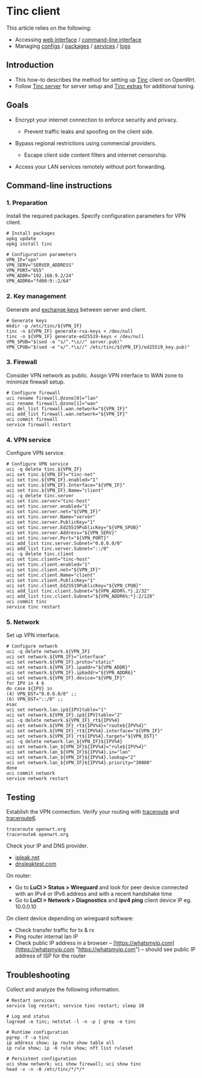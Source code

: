 # Tinc client

This article relies on the following:

- Accessing [web interface](/docs/guide-quick-start/walkthrough_login "docs:guide-quick-start:walkthrough_login") / [command-line interface](/docs/guide-quick-start/sshadministration "docs:guide-quick-start:sshadministration")
- Managing [configs](/docs/guide-user/base-system/uci "docs:guide-user:base-system:uci") / [packages](/docs/guide-user/additional-software/managing_packages "docs:guide-user:additional-software:managing_packages") / [services](/docs/guide-user/base-system/managing_services "docs:guide-user:base-system:managing_services") / [logs](/docs/guide-user/base-system/log.essentials "docs:guide-user:base-system:log.essentials")

## Introduction

- This how-to describes the method for setting up [Tinc](https://en.wikipedia.org/wiki/Tinc_%28protocol%29 "https://en.wikipedia.org/wiki/Tinc_(protocol)") client on OpenWrt.
- Follow [Tinc server](/docs/guide-user/services/vpn/tinc/server "docs:guide-user:services:vpn:tinc:server") for server setup and [Tinc extras](/docs/guide-user/services/vpn/tinc/extras "docs:guide-user:services:vpn:tinc:extras") for additional tuning.

## Goals

- Encrypt your internet connection to enforce security and privacy.
  
  - Prevent traffic leaks and spoofing on the client side.
- Bypass regional restrictions using commercial providers.
  
  - Escape client side content filters and internet censorship.
- Access your LAN services remotely without port forwarding.

## Command-line instructions

### 1. Preparation

Install the required packages. Specify configuration parameters for VPN client.

```
# Install packages
opkg update
opkg install tinc
 
# Configuration parameters
VPN_IF="vpn"
VPN_SERV="SERVER_ADDRESS"
VPN_PORT="655"
VPN_ADDR="192.168.9.2/24"
VPN_ADDR6="fd00:9::2/64"
```

### 2. Key management

Generate and [exchange keys](/docs/guide-user/services/vpn/tinc/start#key_management "docs:guide-user:services:vpn:tinc:start") between server and client.

```
# Generate keys
mkdir -p /etc/tinc/${VPN_IF}
tinc -n ${VPN_IF} generate-rsa-keys < /dev/null
tinc -n ${VPN_IF} generate-ed25519-keys < /dev/null
VPN_SPUB="$(sed -e "s/^.*\s//" server.pub)"
VPN_CPUB="$(sed -e "s/^.*\s//" /etc/tinc/${VPN_IF}/ed25519_key.pub)"
```

### 3. Firewall

Consider VPN network as public. Assign VPN interface to WAN zone to minimize firewall setup.

```
# Configure firewall
uci rename firewall.@zone[0]="lan"
uci rename firewall.@zone[1]="wan"
uci del_list firewall.wan.network="${VPN_IF}"
uci add_list firewall.wan.network="${VPN_IF}"
uci commit firewall
service firewall restart
```

### 4. VPN service

Configure VPN service.

```
# Configure VPN service
uci -q delete tinc.${VPN_IF}
uci set tinc.${VPN_IF}="tinc-net"
uci set tinc.${VPN_IF}.enabled="1"
uci set tinc.${VPN_IF}.Interface="${VPN_IF}"
uci set tinc.${VPN_IF}.Name="client"
uci -q delete tinc.server
uci set tinc.server="tinc-host"
uci set tinc.server.enabled="1"
uci set tinc.server.net="${VPN_IF}"
uci set tinc.server.Name="server"
uci set tinc.server.PublicKey="1"
uci set tinc.server.Ed25519PublicKey="${VPN_SPUB}"
uci set tinc.server.Address="${VPN_SERV}"
uci set tinc.server.Port="${VPN_PORT}"
uci add_list tinc.server.Subnet="0.0.0.0/0"
uci add_list tinc.server.Subnet="::/0"
uci -q delete tinc.client
uci set tinc.client="tinc-host"
uci set tinc.client.enabled="1"
uci set tinc.client.net="${VPN_IF}"
uci set tinc.client.Name="client"
uci set tinc.client.PublicKey="1"
uci set tinc.client.Ed25519PublicKey="${VPN_CPUB}"
uci add_list tinc.client.Subnet="${VPN_ADDR%.*}.2/32"
uci add_list tinc.client.Subnet="${VPN_ADDR6%:*}:2/128"
uci commit tinc
service tinc restart
```

### 5. Network

Set up VPN interface.

```
# Configure network
uci -q delete network.${VPN_IF}
uci set network.${VPN_IF}="interface"
uci set network.${VPN_IF}.proto="static"
uci set network.${VPN_IF}.ipaddr="${VPN_ADDR}"
uci set network.${VPN_IF}.ip6addr="${VPN_ADDR6}"
uci set network.${VPN_IF}.device="${VPN_IF}"
for IPV in 4 6
do case ${IPV} in
(4) VPN_DST="0.0.0.0/0" ;;
(6) VPN_DST="::/0" ;;
esac
uci set network.lan.ip${IPV}table="1"
uci set network.${VPN_IF}.ip${IPV}table="2"
uci -q delete network.${VPN_IF}_rt${IPV%4}
uci set network.${VPN_IF}_rt${IPV%4}="route${IPV%4}"
uci set network.${VPN_IF}_rt${IPV%4}.interface="${VPN_IF}"
uci set network.${VPN_IF}_rt${IPV%4}.target="${VPN_DST}"
uci -q delete network.lan_${VPN_IF}${IPV%4}
uci set network.lan_${VPN_IF}${IPV%4}="rule${IPV%4}"
uci set network.lan_${VPN_IF}${IPV%4}.in="lan"
uci set network.lan_${VPN_IF}${IPV%4}.lookup="2"
uci set network.lan_${VPN_IF}${IPV%4}.priority="30000"
done
uci commit network
service network restart
```

## Testing

Establish the VPN connection. Verify your routing with [traceroute](http://man.cx/traceroute%288%29 "http://man.cx/traceroute%288%29") and [traceroute6](http://man.cx/traceroute6%288%29 "http://man.cx/traceroute6%288%29").

```
traceroute openwrt.org
traceroute6 openwrt.org
```

Check your IP and DNS provider.

- [ipleak.net](https://ipleak.net/ "https://ipleak.net/")
- [dnsleaktest.com](https://www.dnsleaktest.com/ "https://www.dnsleaktest.com/")

On router:

- Go to **LuCI &gt; Status &gt; Wireguard** and look for peer device connected with an IPv4 or IPv6 address and with a recent handshake time
- Go to **LuCI &gt; Network &gt; Diagnostics** and **ipv4 ping** client device IP eg. 10.0.0.10

On client device depending on wireguard software:

- Check transfer traffic for tx &amp; rx
- Ping router internal lan IP
- Check public IP address in a browser – [https://whatsmyip.com](https://whatsmyip.com "https://whatsmyip.com") – should see public IP address of ISP for the router

## Troubleshooting

Collect and analyze the following information.

```
# Restart services
service log restart; service tinc restart; sleep 10
 
# Log and status
logread -e tinc; netstat -l -n -p | grep -e tinc
 
# Runtime configuration
pgrep -f -a tinc
ip address show; ip route show table all
ip rule show; ip -6 rule show; nft list ruleset
 
# Persistent configuration
uci show network; uci show firewall; uci show tinc
head -v -n -0 /etc/tinc/*/*/*
```
